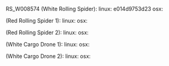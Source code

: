 RS_W008574 (White Rolling Spider):
  linux: e014d9753d23
  osx:

 (Red Rolling Spider 1):
  linux:
  osx:

 (Red Rolling Spider 2):
  linux:
  osx:

 (White Cargo Drone 1):
  linux:
  osx:

  (White Cargo Drone 2):
   linux:
   osx:
